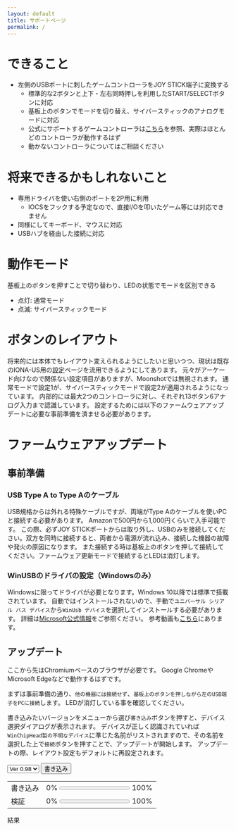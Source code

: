 ```yaml
---
layout: default
title: サポートページ
permalink: /
---
```

# できること
- 左側のUSBポートに刺したゲームコントローラをJOY STICK端子に変換する
  + 標準的な2ボタンと上下・左右同時押しを利用したSTART/SELECTボタンに対応
  + 基板上のボタンでモードを切り替え、サイバースティックのアナログモードに対応
  + 公式にサポートするゲームコントローラは[こちら](https://toyoshim.github.io/iona-us/firmware)を参照、実際はほとんどのコントローラが動作するはず
  + 動かないコントローラについてはご相談ください

# 将来できるかもしれないこと
- 専用ドライバを使い右側のポートを2P用に利用
  + IOCSをフックする予定なので、直接I/Oを叩いたゲーム等には対応できません
- 同様にしてキーボード、マウスに対応
- USBハブを経由した接続に対応

# 動作モード
基板上のボタンを押すことで切り替わり、LEDの状態でモードを区別できる
- 点灯: 通常モード
- 点滅: サイバースティックモード

# ボタンのレイアウト
将来的には本体でもレイアウト変えられるようにしたいと思いつつ、現状は既存のIONA-US用の[設定](https://toyoshim.github.io/iona-us/setting)ページを流用できるようにしてあります。
元々がアーケード向けなので関係ない設定項目がありますが、Moonshotでは無視されます。
通常モードで設定1が、サイバースティックモードで設定2が適用されるようになっています。
内部的には最大2つのコントローラに対し、それぞれ13ボタン6アナログ入力まで認識しています。
設定するためには以下のファームウェアアップデートに必要な事前準備を済ませる必要があります。

# ファームウェアアップデート
## 事前準備
### USB Type A to Type Aのケーブル
USB規格からは外れる特殊ケーブルですが、両端がType Aのケーブルを使いPCと接続する必要があります。
Amazonで500円から1,000円くらいで入手可能です。
この際、必ずJOY STICKポートからは取り外し、USBのみを接続してください。双方を同時に接続すると、両者から電源が流れ込み、接続した機器の故障や発火の原因になります。
また接続する時は基板上のボタンを押して接続してください。ファームウェア更新モードで接続するとLEDは消灯します。

### WinUSBのドライバの設定（Windowsのみ）
Windowsに限ってドライバが必要となります。Windows 10以降では標準で搭載されています。
自動ではインストールされないので、手動で`ユニバーサル シリアル バス デバイス`から`WinUsb デバイス`を選択してインストールする必要があります。
詳細は[Microsoft公式情報](https://learn.microsoft.com/ja-jp/windows-hardware/drivers/usbcon/winusb-installation#installing-winusb-by-specifying-the-system-provided-device-class)をご参照ください。
参考動画も[こちら](https://www.youtube.com/watch?v=5yzpc2vI_94)にあります。

## アップデート
ここから先はChromiumベースのブラウザが必要です。
Google ChromeやMicrosoft Edgeなどで動作するはずです。

まずは事前準備の通り、`他の機器には接続せず`、`基板上のボタンを押しながら左のUSB端子をPCに接続`します。
LEDが消灯している事を確認してください。

書き込みたいバージョンをメニューから選び`書き込み`ボタンを押すと、デバイス選択ダイアログが表示されます。
デバイスが正しく認識されていれば`WinChipHead製の不明なデバイス`に準じた名前がリストされますので、その名前を選択した上で`接続`ボタンを押すことで、アップデートが開始します。
アップデートの際、レイアウト設定もデフォルトに再設定されます。

<script src="https://toyoshim.github.io/CH559Flasher.js/CH559Flasher.js"></script>
<script>
async function flash() {
  const firmwares = [
    'firmwares/ms_v0_97.bin',
    'firmwares/ms_v0_98.bin',
  ];
  const progressWrite = document.getElementById('progress_write');
  const progressVerify = document.getElementById('progress_verify');
  const error = document.getElementById('error');
  progressWrite.value = 0;
  progressVerify.value = 0;
  error.innerText = '';

  const flasher = new CH559Flasher();
  await flasher.connect();

  await flasher.eraseData();
  const data_url = 'firmwares/data.bin';
  const data_response = await fetch(data_url);
  if (data_response.ok) {
    const data_bin = await data_response.arrayBuffer();
    for (let i = 0; i < 1024; i += 32) {
      await flasher.writeDataInRange(i, data_bin.slice(i, i + 32));
    }
  }

  await flasher.erase();
  const url = firmwares[document.getElementById('version').selectedIndex];
  const response = await fetch(url);
  if (response.ok) {
    const bin = await response.arrayBuffer();
    await flasher.write(bin, rate => progressWrite.value = rate);
    await flasher.verify(bin, rate => progressVerify.value = rate);
    error.innerText = flasher.error ? flasher.error : '成功';
  } else {
    error.innerText = 'ファームウェアが見つかりません';
  }
}
</script>

<select id="version">
<option>Ver 0.97</option>
<option selected>Ver 0.98</option>
</select>
<button onclick="flash();">書き込み</button>

| | |
|-|-|
|書き込み|0% <progress id="progress_write" max=1 value=0></progress> 100%|
|検証|0% <progress id="progress_verify" max=1 value=0></progress> 100%|

結果
<pre id="error"></pre>
